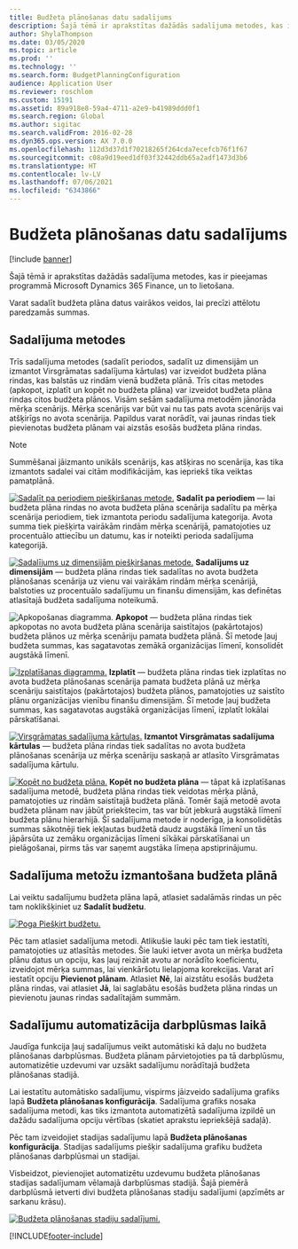 ```yaml
---
title: Budžeta plānošanas datu sadalījums
description: Šajā tēmā ir aprakstītas dažādās sadalījuma metodes, kas ir pieejamas programmā Microsoft Dynamics 365 Finance, un to lietošana.
author: ShylaThompson
ms.date: 03/05/2020
ms.topic: article
ms.prod: ''
ms.technology: ''
ms.search.form: BudgetPlanningConfiguration
audience: Application User
ms.reviewer: roschlom
ms.custom: 15191
ms.assetid: 89a918e8-59a4-4711-a2e9-b41989ddd0f1
ms.search.region: Global
ms.author: sigitac
ms.search.validFrom: 2016-02-28
ms.dyn365.ops.version: AX 7.0.0
ms.openlocfilehash: 112d3d37d1f70218265f264cda7ecefcb76f1f67
ms.sourcegitcommit: c08a9d19eed1df03f32442ddb65a2adf1473d3b6
ms.translationtype: HT
ms.contentlocale: lv-LV
ms.lasthandoff: 07/06/2021
ms.locfileid: "6343866"
---
```

# <a name="budget-planning-data-allocation"></a>Budžeta plānošanas datu sadalījums

[!include [banner](../includes/banner.md)]

Šajā tēmā ir aprakstītas dažādās sadalījuma metodes, kas ir pieejamas programmā Microsoft Dynamics 365 Finance, un to lietošana.  

Varat sadalīt budžeta plāna datus vairākos veidos, lai precīzi attēlotu paredzamās summas.

## <a name="allocation-methods"></a>Sadalījuma metodes
Trīs sadalījuma metodes (sadalīt periodos, sadalīt uz dimensijām un izmantot Virsgrāmatas sadalījuma kārtulas) var izveidot budžeta plāna rindas, kas balstās uz rindām vienā budžeta plānā. Trīs citas metodes (apkopot, izplatīt un kopēt no budžeta plāna) var izveidot budžeta plāna rindas citos budžeta plānos. Visām sešām sadalījuma metodēm jānorāda mērķa scenārijs. Mērķa scenārijs var būt vai nu tas pats avota scenārijs vai atšķirīgs no avota scenārija. Papildus varat norādīt, vai jaunas rindas tiek pievienotas budžeta plānam vai aizstās esošās budžeta plāna rindas.

> [!NOTE] 
> Summēšanai jāizmanto unikāls scenārijs, kas atšķiras no scenārija, kas tika izmantots sadalei vai citām modifikācijām, kas iepriekš tika veiktas pamatplānā.  

[![Sadalīt pa periodiem piešķiršanas metode.](./media/allocateacrossperiods-300x259.png)](./media/allocateacrossperiods.png)
**Sadalīt pa periodiem** — lai budžeta plāna rindas no avota budžeta plāna scenārija sadalītu pa mērķa scenārija periodiem, tiek izmantota periodu sadalījuma kategorija. Avota summa tiek piešķirta vairākām rindām mērķa scenārijā, pamatojoties uz procentuālo attiecību un datumu, kas ir noteikti perioda sadalījuma kategorijā.         

[![Sadalījums uz dimensijām piešķiršanas metode.](./media/allocatetodimensions.jpg)](./media/allocatetodimensions.jpg)
**Sadalījums uz dimensijām** — budžeta plāna rindas tiek sadalītas no avota budžeta plānošanas scenārija uz vienu vai vairākām rindām mērķa scenārijā, balstoties uz procentuālo sadalījumu un finanšu dimensijām, kas definētas atlasītajā budžeta sadalījuma noteikumā.           

![Apkopošanas diagramma.](./media/aggregatechart-300x230.png)
**Apkopot** — budžeta plāna rindas tiek apkopotas no avota budžeta plāna scenārija saistītajos (pakārtotajos) budžeta plānos uz mērķa scenāriju pamata budžeta plānā. Šī metode ļauj budžeta summas, kas sagatavotas zemākā organizācijas līmenī, konsolidēt augstākā līmenī.          

[![Izplatīšanas diagramma.](./media/distributechart-300x230.png)](./media/distributechart.png)
**Izplatīt** — budžeta plāna rindas tiek izplatītas no avota budžeta plānošanas scenārija pamata budžeta plānā uz mērķa scenāriju saistītajos (pakārtotajos) budžeta plānos, pamatojoties uz saistīto plānu organizācijas vienību finanšu dimensijām. Šī metode ļauj budžeta summas, kas sagatavotas augstākā organizācijas līmenī, izplatīt lokālai pārskatīšanai.           

[![Virsgrāmatas sadalījuma kārtulas.](./media/ledgerallocationrules-300x202.png)](./media/ledgerallocationrules.png)
**Izmantot Virsgrāmatas sadalījuma kārtulas** — budžeta plāna rindas tiek sadalītas no avota budžeta plānošanas scenārija uz mērķa scenāriju saskaņā ar atlasīto Virsgrāmatas sadalījuma kārtulu. 

[![Kopēt no budžeta plāna.](./media/copyfrombudgetplan-187x300.png)](./media/copyfrombudgetplan.png)
**Kopēt no budžeta plāna** — tāpat kā izplatīšanas sadalījuma metodē, budžeta plāna rindas tiek veidotas mērķa plānā, pamatojoties uz rindām saistītajā budžeta plānā. Tomēr šajā metodē avota budžeta plānam nav jābūt priekštecim, tas var būt jebkurā augstākā līmenī budžeta plānu hierarhijā. Šī sadalījuma metode ir noderīga, ja konsolidētās summas sākotnēji tiek iekļautas budžetā daudz augstākā līmenī un tās jāpārsūta uz zemāku organizācijas līmeni sīkākai pārskatīšanai un pielāgošanai, pirms tās var saņemt augstāka līmeņa apstiprinājumu.          

## <a name="using-allocation-methods-in-a-budget-plan"></a>Sadalījuma metožu izmantošana budžeta plānā
Lai veiktu sadalījumu budžeta plāna lapā, atlasiet sadalāmās rindas un pēc tam noklikšķiniet uz **Sadalīt budžetu**.

[![Poga Piešķirt budžetu.](./media/allocatebudgetbutton-300x84.png)](./media/allocatebudgetbutton.png) 

Pēc tam atlasiet sadalījuma metodi. Atlikušie lauki pēc tam tiek iestatīti, pamatojoties uz atlasītās metodes. Šie lauki ietver avota un mērķa budžeta plānu datus un opciju, kas ļauj reizināt avotu ar norādīto koeficientu, izveidojot mērķa summas, lai vienkāršotu lielapjoma korekcijas. Varat arī iestatīt opciju **Pievienot plānam**. Atlasiet **Nē**, lai aizstātu esošās budžeta plāna rindas, vai atlasiet **Jā**, lai saglabātu esošās budžeta plāna rindas un pievienotu jaunas rindas sadalītajām summām.

## <a name="automating-allocations-during-a-workflow"></a>Sadalījumu automatizācija darbplūsmas laikā
Jaudīga funkcija ļauj sadalījumus veikt automātiski kā daļu no budžeta plānošanas darbplūsmas. Budžeta plānam pārvietojoties pa tā darbplūsmu, automatizētie uzdevumi var uzsākt sadalījumu norādītajā budžeta plānošanas stadijā. 

Lai iestatītu automātisko sadalījumu, vispirms jāizveido sadalījuma grafiks lapā **Budžeta plānošanas konfigurācija**. Sadalījuma grafiks nosaka sadalījuma metodi, kas tiks izmantota automatizētā sadalījuma izpildē un dažādu sadalījuma opciju vērtības (skatiet aprakstu iepriekšējā sadaļā). 

Pēc tam izveidojiet stadijas sadalījumu lapā **Budžeta plānošanas konfigurācija**. Stadijas sadalījums piešķir sadalījuma grafiku budžeta plānošanas darbplūsmai un stadijai. 

Visbeidzot, pievienojiet automatizētu uzdevumu budžeta plānošanas stadijas sadalījumam vēlamajā darbplūsmas stadijā. Šajā piemērā darbplūsmā ietverti divi budžeta plānošanas stadiju sadalījumi (apzīmēts ar sarkanu krāsu).

[![Budžeta plānošanas stadiju sadalījumi.](./media/budgetplanningstageallocations-300x300.png)](./media/budgetplanningstageallocations.png)





[!INCLUDE[footer-include](../../includes/footer-banner.md)]